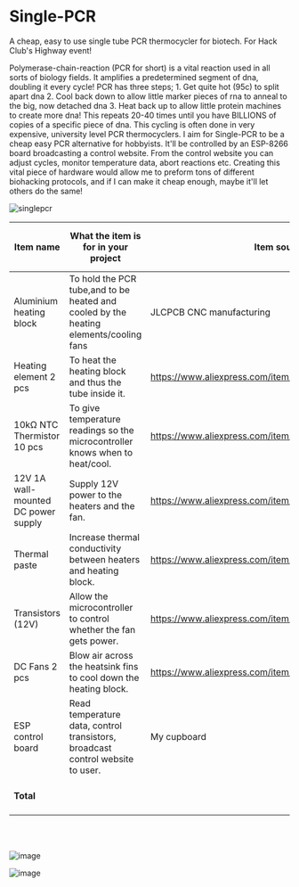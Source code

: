 # Single-PCR
A cheap, easy to use single tube PCR thermocycler for biotech.
For Hack Club's Highway event!

<p>Polymerase-chain-reaction (PCR for short) is a vital reaction used in all sorts of biology fields. It amplifies a predetermined segment of dna, doubling it every cycle! PCR has three steps; 1. Get quite hot (95c) to split apart dna 2. Cool back down to allow little marker pieces of rna to anneal to the big, now detached dna 3. Heat back up to allow little protein machines to create more dna! This repeats 20-40 times until you have BILLIONS of copies of a specific piece of dna. This cycling is often done in very expensive, university level PCR thermocyclers. I aim for Single-PCR to be a cheap easy PCR alternative for hobbyists. It'll be controlled by an ESP-8266 board broadcasting a control website. From the control website you can adjust cycles, monitor temperature data, abort reactions etc. Creating this vital piece of hardware would allow me to preform tons of different biohacking protocols, and if I can make it cheap enough, maybe it'll let others do the same!<p/>
  
![singlepcr](https://github.com/user-attachments/assets/57526e4f-2b63-4971-b00f-a8f1cf9f75b2)

|Item name|What the item is for in your project|Item source|Item price (include shipping + taxes)|Total price|
|--------|-------------------------------------|------------|-------------------------------------|------------|
|Aluminium heating block|To hold the PCR tube,and to be heated and cooled by the heating elements/cooling fans|JLCPCB CNC manufacturing|60.56+27.66 shipping|88.22|
|Heating element 2 pcs|To heat the heating block and thus the tube inside it.|https://www.aliexpress.com/item/1005007920697887.html?|2.92+9.36 shipping|12.28|
|10kΩ NTC Thermistor 10 pcs|To give temperature readings so the microcontroller knows when to heat/cool.|https://www.aliexpress.com/item/1005008177000786.html?|3.51+0 shipping|3.51|
|12V 1A wall-mounted DC power supply|Supply 12V power to the heaters and the fan.|https://www.aliexpress.com/item/1005005763465796.html?|5.08+0 shipping|5.08|
|Thermal paste|Increase thermal conductivity between heaters and heating block.|https://www.aliexpress.com/item/1005007037912738.html?|4.29+0 shipping|4.29|
|Transistors (12V)|Allow the microcontroller to control whether the fan gets power.|https://www.aliexpress.com/item/1005008370773690.html?|1.82+0 shipping|1.82|
|DC Fans 2 pcs|Blow air across the heatsink fins to cool down the heating block.|https://www.aliexpress.com/item/1005006306536871.html?|10.60+0 shipping|10.60|
|ESP control board|Read temperature data, control transistors, broadcast control website to user.|My cupboard|Free!I have some|0.00|
|**Total**||| |**125.80 AUS**/**80.60 USD**|


<br>
<br>

![image](https://github.com/user-attachments/assets/997a0c95-cd43-40da-928f-4e63ec8a9f26)

![image](https://github.com/user-attachments/assets/7b88c4be-4c2a-458c-b1ff-ba4a0fbab18f)

